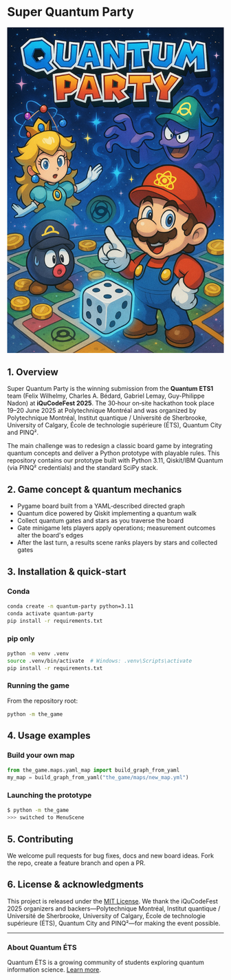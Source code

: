 # Super Quantum Party

![screenshot](resources/superquantumparty.png)

## 1. Overview

Super Quantum Party is the winning submission from the **Quantum ETS1** team (Felix Wilhelmy, Charles A. Bédard, Gabriel Lemay, Guy-Philippe Nadon) at **iQuCodeFest 2025**. The 30‑hour on‑site hackathon took place 19–20&nbsp;June&nbsp;2025 at Polytechnique Montréal and was organized by Polytechnique Montréal, Institut quantique / Université de Sherbrooke, University of Calgary, École de technologie supérieure (ÉTS), Quantum City and PINQ².

The main challenge was to redesign a classic board game by integrating quantum concepts and deliver a Python prototype with playable rules. This repository contains our prototype built with Python 3.11, Qiskit/IBM Quantum (via PINQ² credentials) and the standard SciPy stack.

## 2. Game concept & quantum mechanics

* Pygame board built from a YAML‑described directed graph
* Quantum dice powered by Qiskit implementing a quantum walk
* Collect quantum gates and stars as you traverse the board
* Gate minigame lets players apply operations; measurement outcomes alter the board's edges
* After the last turn, a results scene ranks players by stars and collected gates

## 3. Installation & quick‑start

### Conda
```bash
conda create -n quantum-party python=3.11
conda activate quantum-party
pip install -r requirements.txt
```

### pip only
```bash
python -m venv .venv
source .venv/bin/activate  # Windows: .venv\Scripts\activate
pip install -r requirements.txt
```

### Running the game
From the repository root:
```bash
python -m the_game
```

## 4. Usage examples

### Build your own map
```python
from the_game.maps.yaml_map import build_graph_from_yaml
my_map = build_graph_from_yaml("the_game/maps/new_map.yml")
```

### Launching the prototype
```bash
$ python -m the_game
>>> switched to MenuScene
```

## 5. Contributing

We welcome pull requests for bug fixes, docs and new board ideas. Fork the repo, create a feature branch and open a PR.

## 6. License & acknowledgments

This project is released under the [MIT License](LICENSE). We thank the iQuCodeFest 2025 organizers and backers—Polytechnique Montréal, Institut quantique / Université de Sherbrooke, University of Calgary, École de technologie supérieure (ÉTS), Quantum City and PINQ²—for making the event possible.

---

### About Quantum ÉTS

Quantum ÉTS is a growing community of students exploring quantum information science. [Learn more](https://TODO.example.com).
